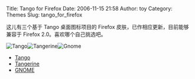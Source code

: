 Title: Tango for Firefox
Date: 2006-11-15 21:58
Author: toy
Category: Themes
Slug: tango_for_firefox

这儿有三个基于 Tango 桌面图标项目的 Firefox
皮肤，已作相应更新，目前能够兼容于 Firefox 2.0。喜欢哪个自己挑选吧。

![Tango](http://i.linuxtoy.org/i/2006/11/tango.jpg)![Tangerine](http://i.linuxtoy.org/i/2006/11/tangerine.jpg)![Gnome](http://i.linuxtoy.org/i/2006/11/gnome.jpg)

-   [Tango](https://addons.mozilla.org/firefox/1565/)
-   [Tangerine](https://addons.mozilla.org/firefox/3815/)
-   [GNOME](https://addons.mozilla.org/firefox/3814/)

